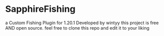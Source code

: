 # SapphireFishing
a Custom Fishing Plugin for 1.20.1
Developed by wintyy
this project is free AND open source.
feel free to clone this repo and edit it to your liking
